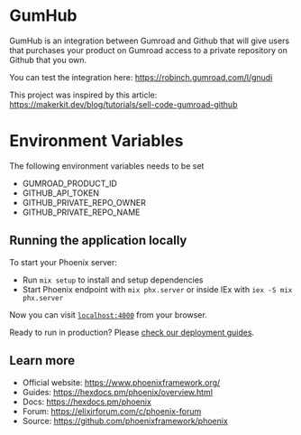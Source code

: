 # GumHub

GumHub is an integration between Gumroad and Github that will give users that purchases your product on Gumroad access to a private repository on Github that you own.

You can test the integration here: https://robinch.gumroad.com/l/gnudi

This project was inspired by this article: https://makerkit.dev/blog/tutorials/sell-code-gumroad-github

# Environment Variables

The following environment variables needs to be set

- GUMROAD_PRODUCT_ID
- GITHUB_API_TOKEN
- GITHUB_PRIVATE_REPO_OWNER
- GITHUB_PRIVATE_REPO_NAME

## Running the application locally

To start your Phoenix server:

- Run `mix setup` to install and setup dependencies
- Start Phoenix endpoint with `mix phx.server` or inside IEx with `iex -S mix phx.server`

Now you can visit [`localhost:4000`](http://localhost:4000) from your browser.

Ready to run in production? Please [check our deployment guides](https://hexdocs.pm/phoenix/deployment.html).

## Learn more

- Official website: https://www.phoenixframework.org/
- Guides: https://hexdocs.pm/phoenix/overview.html
- Docs: https://hexdocs.pm/phoenix
- Forum: https://elixirforum.com/c/phoenix-forum
- Source: https://github.com/phoenixframework/phoenix
